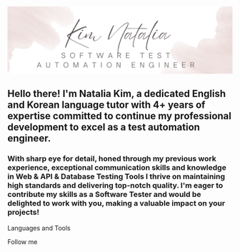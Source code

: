 ![Header](https://github.com/asnhtaa/asnhtaa/blob/main/assets/White%20Minimalist%20Profile%20LinkedIn%20Banner.png)

## Hello there! I'm Natalia Kim, a dedicated English and Korean language tutor with 4+ years of expertise committed to continue my professional development to excel as a test automation engineer. 

### With sharp eye for detail, honed through my previous work experience, exceptional communication skills and knowledge in Web & API & Database Testing Tools I thrive on maintaining high standards and delivering top-notch quality. I'm eager to contribute my skills as a Software Tester and would be delighted to work with you, making a valuable impact on your projects!



Languages and Tools 

Follow me
